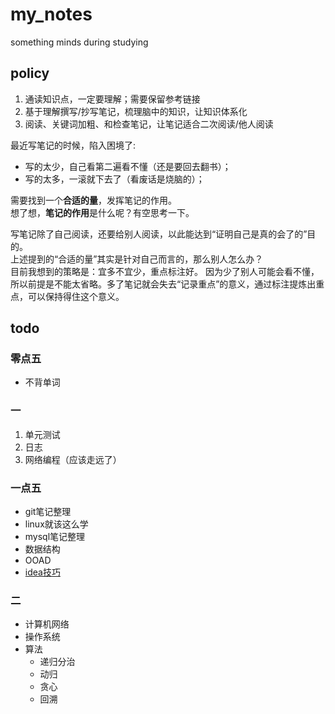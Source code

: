 # my_notes
something minds during studying

## policy
1. 通读知识点，一定要理解；需要保留参考链接
2. 基于理解撰写/抄写笔记，梳理脑中的知识，让知识体系化
3. 阅读、关键词加粗、和检查笔记，让笔记适合二次阅读/他人阅读


最近写笔记的时候，陷入困境了:
* 写的太少，自己看第二遍看不懂（还是要回去翻书）；
* 写的太多，一滚就下去了（看废话是烧脑的）；

需要找到一个**合适的量**，发挥笔记的作用。  
想了想，**笔记的作用**是什么呢？有空思考一下。

写笔记除了自己阅读，还要给别人阅读，以此能达到“证明自己是真的会了的”目的。  
上述提到的“合适的量”其实是针对自己而言的，那么别人怎么办？  
目前我想到的策略是：宜多不宜少，重点标注好。
因为少了别人可能会看不懂，所以前提是不能太省略。多了笔记就会失去“记录重点”的意义，通过标注提炼出重点，可以保持得住这个意义。

## todo
### 零点五
* 不背单词

### 一
1. 单元测试
2. 日志
3. 网络编程（应该走远了）

### 一点五
* git笔记整理
* linux就该这么学
* mysql笔记整理
* 数据结构
* OOAD
* [idea技巧](https://blog.csdn.net/qq_27093465/article/details/77449117)

### 二
* 计算机网络
* 操作系统
* 算法
  * 递归分治
  * 动归
  * 贪心
  * 回溯
